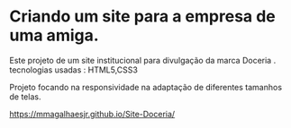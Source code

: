 # Criando um site para a empresa de uma amiga.
Este projeto de um site  institucional para divulgação da marca Doceria .<br>
tecnologias usadas : HTML5,CSS3
 <br>


Projeto focando na responsividade na adaptação de diferentes tamanhos de telas. 

https://mmagalhaesjr.github.io/Site-Doceria/
